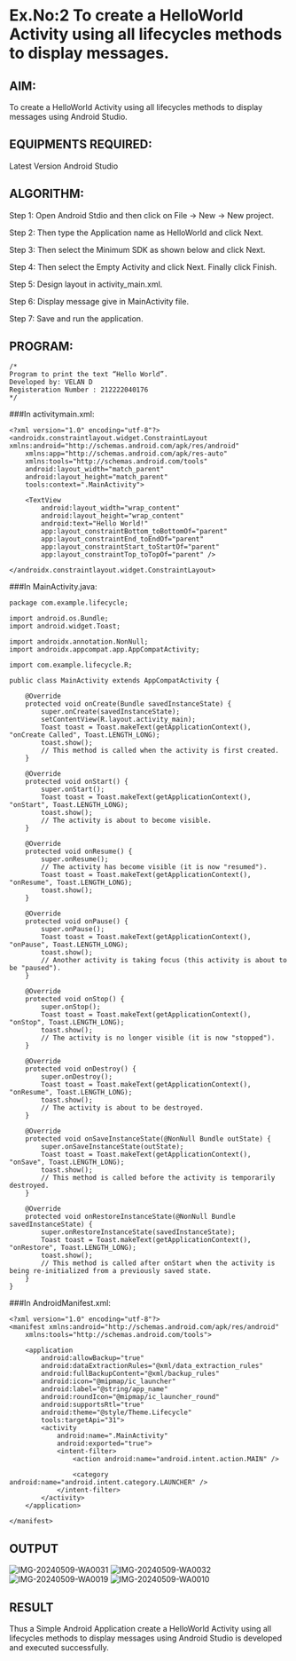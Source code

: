 # Ex.No:2 To create a HelloWorld Activity using all lifecycles methods to display messages.


## AIM:

To create a HelloWorld Activity using all lifecycles methods to display messages using Android Studio.

## EQUIPMENTS REQUIRED:

Latest Version Android Studio

## ALGORITHM:

Step 1: Open Android Stdio and then click on File -> New -> New project.

Step 2: Then type the Application name as HelloWorld and click Next. 

Step 3: Then select the Minimum SDK as shown below and click Next.

Step 4: Then select the Empty Activity and click Next. Finally click Finish.

Step 5: Design layout in activity_main.xml.

Step 6: Display message give in MainActivity file.

Step 7: Save and run the application.

## PROGRAM:
```
/*
Program to print the text “Hello World”.
Developed by: VELAN D
Registeration Number : 212222040176
*/
```
###In activitymain.xml:
~~~
<?xml version="1.0" encoding="utf-8"?>
<androidx.constraintlayout.widget.ConstraintLayout xmlns:android="http://schemas.android.com/apk/res/android"
    xmlns:app="http://schemas.android.com/apk/res-auto"
    xmlns:tools="http://schemas.android.com/tools"
    android:layout_width="match_parent"
    android:layout_height="match_parent"
    tools:context=".MainActivity">

    <TextView
        android:layout_width="wrap_content"
        android:layout_height="wrap_content"
        android:text="Hello World!"
        app:layout_constraintBottom_toBottomOf="parent"
        app:layout_constraintEnd_toEndOf="parent"
        app:layout_constraintStart_toStartOf="parent"
        app:layout_constraintTop_toTopOf="parent" />

</androidx.constraintlayout.widget.ConstraintLayout>
~~~

###In MainActivity.java:
~~~
package com.example.lifecycle;

import android.os.Bundle;
import android.widget.Toast;

import androidx.annotation.NonNull;
import androidx.appcompat.app.AppCompatActivity;

import com.example.lifecycle.R;

public class MainActivity extends AppCompatActivity {

    @Override
    protected void onCreate(Bundle savedInstanceState) {
        super.onCreate(savedInstanceState);
        setContentView(R.layout.activity_main);
        Toast toast = Toast.makeText(getApplicationContext(), "onCreate Called", Toast.LENGTH_LONG);
        toast.show();
        // This method is called when the activity is first created.
    }

    @Override
    protected void onStart() {
        super.onStart();
        Toast toast = Toast.makeText(getApplicationContext(), "onStart", Toast.LENGTH_LONG);
        toast.show();
        // The activity is about to become visible.
    }

    @Override
    protected void onResume() {
        super.onResume();
        // The activity has become visible (it is now "resumed").
        Toast toast = Toast.makeText(getApplicationContext(), "onResume", Toast.LENGTH_LONG);
        toast.show();
    }

    @Override
    protected void onPause() {
        super.onPause();
        Toast toast = Toast.makeText(getApplicationContext(), "onPause", Toast.LENGTH_LONG);
        toast.show();
        // Another activity is taking focus (this activity is about to be "paused").
    }

    @Override
    protected void onStop() {
        super.onStop();
        Toast toast = Toast.makeText(getApplicationContext(), "onStop", Toast.LENGTH_LONG);
        toast.show();
        // The activity is no longer visible (it is now "stopped").
    }

    @Override
    protected void onDestroy() {
        super.onDestroy();
        Toast toast = Toast.makeText(getApplicationContext(), "onResume", Toast.LENGTH_LONG);
        toast.show();
        // The activity is about to be destroyed.
    }

    @Override
    protected void onSaveInstanceState(@NonNull Bundle outState) {
        super.onSaveInstanceState(outState);
        Toast toast = Toast.makeText(getApplicationContext(), "onSave", Toast.LENGTH_LONG);
        toast.show();
        // This method is called before the activity is temporarily destroyed.
    }

    @Override
    protected void onRestoreInstanceState(@NonNull Bundle savedInstanceState) {
        super.onRestoreInstanceState(savedInstanceState);
        Toast toast = Toast.makeText(getApplicationContext(), "onRestore", Toast.LENGTH_LONG);
        toast.show();
        // This method is called after onStart when the activity is being re-initialized from a previously saved state.
    }
}
~~~

###In AndroidManifest.xml:
~~~
<?xml version="1.0" encoding="utf-8"?>
<manifest xmlns:android="http://schemas.android.com/apk/res/android"
    xmlns:tools="http://schemas.android.com/tools">

    <application
        android:allowBackup="true"
        android:dataExtractionRules="@xml/data_extraction_rules"
        android:fullBackupContent="@xml/backup_rules"
        android:icon="@mipmap/ic_launcher"
        android:label="@string/app_name"
        android:roundIcon="@mipmap/ic_launcher_round"
        android:supportsRtl="true"
        android:theme="@style/Theme.Lifecycle"
        tools:targetApi="31">
        <activity
            android:name=".MainActivity"
            android:exported="true">
            <intent-filter>
                <action android:name="android.intent.action.MAIN" />

                <category android:name="android.intent.category.LAUNCHER" />
            </intent-filter>
        </activity>
    </application>

</manifest>
~~~

## OUTPUT
![IMG-20240509-WA0031](https://github.com/VELANDHANANJAYAN/lifecyclemethods/assets/119405038/fb407858-cb9f-4adc-9336-32080dd55895)
![IMG-20240509-WA0032](https://github.com/VELANDHANANJAYAN/lifecyclemethods/assets/119405038/03f6a7a9-fbe5-42fe-98fa-3d694ed71683)
![IMG-20240509-WA0019](https://github.com/VELANDHANANJAYAN/lifecyclemethods/assets/119405038/94304aa9-2f27-4a7b-a76b-9c58c80939c9)
![IMG-20240509-WA0010](https://github.com/VELANDHANANJAYAN/lifecyclemethods/assets/119405038/d6092f92-63dd-4335-945d-813b3e7b3bcc)



## RESULT
Thus a Simple Android Application create a HelloWorld Activity using all lifecycles methods to display messages using Android Studio is developed and executed successfully.
